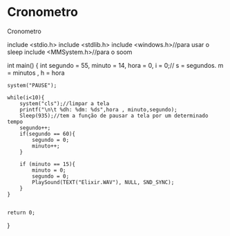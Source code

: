 # Cronometro
Cronometro

include <stdio.h>
include <stdlib.h>
include <windows.h>//para usar o sleep
include <MMSystem.h>//para o soom


int main()
{
    int segundo = 55, minuto = 14, hora = 0, i = 0;// s = segundos. m = minutos , h = hora

    system("PAUSE");

    while(i<10){
        system("cls");//limpar a tela
        printf("\n\t %dh: %dm: %ds",hora , minuto,segundo);
        Sleep(935);//tem a função de pausar a tela por um determinado tempo
        segundo++;
        if(segundo == 60){
            segundo = 0;
            minuto++;
        }

        if (minuto == 15){
            minuto = 0;
            segundo = 0;
            PlaySound(TEXT("Elixir.WAV"), NULL, SND_SYNC);
        }
    }


    return 0;
}
